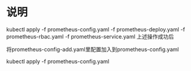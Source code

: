 # 说明
kubectl apply -f prometheus-config.yaml -f prometheus-deploy.yaml -f prometheus-rbac.yaml -f prometheus-service.yaml
上述操作成功后

将prometheus-config-add.yaml里配置加入到prometheus-config.yaml

kubectl apply -f prometheus-config.yaml
